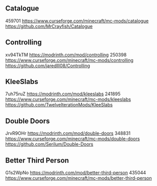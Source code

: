 ## Catalogue  

  459701
  <https://www.curseforge.com/minecraft/mc-mods/catalogue>
  <https://github.com/MrCrayfish/Catalogue>

## Controlling  

  xv94TkTM
  <https://modrinth.com/mod/controlling>
  250398
  <https://www.curseforge.com/minecraft/mc-mods/controlling>
  <https://github.com/jaredlll08/Controlling>

## KleeSlabs  

  7uh75ruZ
  <https://modrinth.com/mod/kleeslabs>
  241895
  <https://www.curseforge.com/minecraft/mc-mods/kleeslabs>
  <https://github.com/TwelveIterationMods/KleeSlabs>

## Double Doors

  JrvR9OHr
  <https://modrinth.com/mod/double-doors>
  348831
  <https://www.curseforge.com/minecraft/mc-mods/double-doors>
  <https://github.com/Serilum/Double-Doors>

## Better Third Person  

  G1s2WpNo
  <https://modrinth.com/mod/better-third-person>
  435044
  <https://www.curseforge.com/minecraft/mc-mods/better-third-person>
